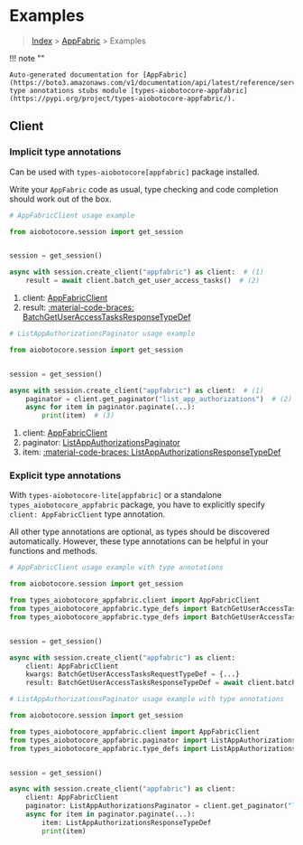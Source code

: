 # Examples

> [Index](../README.md) > [AppFabric](./README.md) > Examples

!!! note ""

    Auto-generated documentation for [AppFabric](https://boto3.amazonaws.com/v1/documentation/api/latest/reference/services/appfabric.html#appfabric)
    type annotations stubs module [types-aiobotocore-appfabric](https://pypi.org/project/types-aiobotocore-appfabric/).

## Client

### Implicit type annotations

Can be used with `types-aiobotocore[appfabric]` package installed.

Write your `AppFabric` code as usual,
type checking and code completion should work out of the box.



```python
# AppFabricClient usage example

from aiobotocore.session import get_session


session = get_session()

async with session.create_client("appfabric") as client:  # (1)
    result = await client.batch_get_user_access_tasks()  # (2)
```

1. client: [AppFabricClient](./client.md)
2. result: [:material-code-braces: BatchGetUserAccessTasksResponseTypeDef](./type_defs.md#batchgetuseraccesstasksresponsetypedef) 



```python
# ListAppAuthorizationsPaginator usage example

from aiobotocore.session import get_session


session = get_session()

async with session.create_client("appfabric") as client:  # (1)
    paginator = client.get_paginator("list_app_authorizations")  # (2)
    async for item in paginator.paginate(...):
        print(item)  # (3)
```

1. client: [AppFabricClient](./client.md)
2. paginator: [ListAppAuthorizationsPaginator](./paginators.md#listappauthorizationspaginator)
3. item: [:material-code-braces: ListAppAuthorizationsResponseTypeDef](./type_defs.md#listappauthorizationsresponsetypedef) 




### Explicit type annotations

With `types-aiobotocore-lite[appfabric]`
or a standalone `types_aiobotocore_appfabric` package, you have to explicitly specify
`client: AppFabricClient` type annotation.

All other type annotations are optional, as types should be discovered automatically.
However, these type annotations can be helpful in your functions and methods.


```python
# AppFabricClient usage example with type annotations

from aiobotocore.session import get_session

from types_aiobotocore_appfabric.client import AppFabricClient
from types_aiobotocore_appfabric.type_defs import BatchGetUserAccessTasksResponseTypeDef
from types_aiobotocore_appfabric.type_defs import BatchGetUserAccessTasksRequestTypeDef


session = get_session()

async with session.create_client("appfabric") as client:
    client: AppFabricClient
    kwargs: BatchGetUserAccessTasksRequestTypeDef = {...}
    result: BatchGetUserAccessTasksResponseTypeDef = await client.batch_get_user_access_tasks(**kwargs)
```



```python
# ListAppAuthorizationsPaginator usage example with type annotations

from aiobotocore.session import get_session

from types_aiobotocore_appfabric.client import AppFabricClient
from types_aiobotocore_appfabric.paginator import ListAppAuthorizationsPaginator
from types_aiobotocore_appfabric.type_defs import ListAppAuthorizationsResponseTypeDef


session = get_session()

async with session.create_client("appfabric") as client:
    client: AppFabricClient
    paginator: ListAppAuthorizationsPaginator = client.get_paginator("list_app_authorizations")
    async for item in paginator.paginate(...):
        item: ListAppAuthorizationsResponseTypeDef
        print(item)
```


